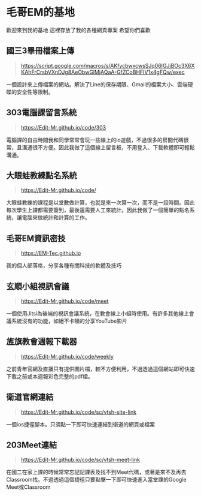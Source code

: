 # 毛哥EM的基地
歡迎來到我的基地 這裡存放了我的各種網頁專案 希望你們喜歡
## 國三3畢冊檔案上傳
> https://script.google.com/macros/s/AKfycbwxcwsSJq06IGJjBOc3X6XKAhFrCrsbVXnDJg8AeObwGlMjAQaA-GfZCoBHFIV1x4gFQw/exec

一個設計來上傳檔案的網站。解決了Line的保存期限、Gmail的檔案大小、雲端硬碟的安全性等限制。

## 303電腦課留言系統
> https://Edit-Mr.github.io/code/303

電腦課的自由時間我和同學常常會玩一些線上的io遊戲，不過很多的房間代碼很常，且溝通很不方便。因此我做了這個線上留言板，不用登入、下載軟體即可輕鬆溝通。

## 大眼蛙教練點名系統
> https://Edit-Mr.github.io/code/

大眼蛙教練的課程是以堂數做計算，也就是來一次算一次，而不是一段時間。因此每次學生上課都需要簽到，最後還需要人工來統計。因此我做了一個簡單的點名系統，讓電腦來做統計和計算的工作。

## 毛哥EM資訊密技
> https://EM-Tec.github.io

我的個人部落格，分享各種有關科技的軟體及技巧

## 玄順小組視訊會議
> https://Edit-Mr.github.io/code/meet

一個使用Jitsi為後端的視訊會議系統，在教會線上小組時使用。有許多其他線上會議系統沒有的功能，如絕不卡頓的分享YouTube影片

## 旌旗教會週報下載器
> https://Edit-Mr.github.io/code/weekly

之前青年官網及直播只有提供圖片檔，較不方便利用，不過透過這個網站即可快速下載之前或本週報彩色完整的pdf檔。

## 衛道官網連結
> https://Edit-Mr.github.io/code/sc/vtsh-site-link

一個ios捷徑腳本。只須點一下即可快速連結到衛道的網頁或檔案

## 203Meet連結
> https://Edit-Mr.github.io/code/sc/vtsh-meet-link

在國二在家上課的時候常常忘記記課表及找不到Meet代碼，或著是來不及再去Classroom找。不過透過這個捷徑只要點擊一下即可快速進入當堂課的Google Meet或Classroom					
